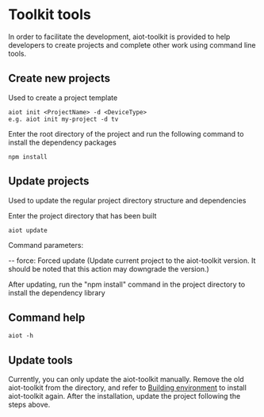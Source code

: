 # Toolkit tools

In order to facilitate the development, aiot-toolkit is provided to help developers to create projects and complete other work using command line tools.

## Create new projects

Used to create a project template

```
aiot init <ProjectName> -d <DeviceType>
e.g. aiot init my-project -d tv
```


Enter the root directory of the project and run the following command to install the dependency packages

```
npm install
```

## Update projects

Used to update the regular project directory structure and dependencies

Enter the project directory that has been built

```
aiot update
```


Command parameters:

-- force: Forced update (Update current project to the aiot-toolkit version. It should be noted that this action may downgrade the version.)

After updating, run the "npm install" command in the project directory to install the dependency library

## Command help


```
aiot -h
```


## Update tools

Currently, you can only update the aiot-toolkit manually. Remove the old aiot-toolkit from the directory, and refer to [Building environment](../) to install aiot-toolkit again. After the installation, update the project following the steps above.